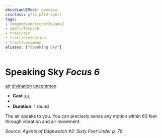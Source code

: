 ```yaml
---
obsidianUIMode: preview
cssclass: pf2e,pf2e-spell
tags:
- compendium/src/pf2e/aoe2
- spell/focus/6
- trait/air
- trait/divination
- trait/uncommon
aliases: ["Speaking Sky"]
---
```

# Speaking Sky *Focus 6*   
[air](air.md "Air Energy & Element Trait")  [divination](divination.md "Divination School Trait")  [uncommon](uncommon.md "Uncommon Rarity Trait")  

- **Cast** [>>](chapter-9-playing-the-game.md#Actions "Two-Action") 
- 
- **Duration**: 1 round

The air speaks to you. You can precisely sense any motion within 60 feet through vibration and air movement.

*Source: Agents of Edgewatch #2: Sixty Feet Under p. 79*
